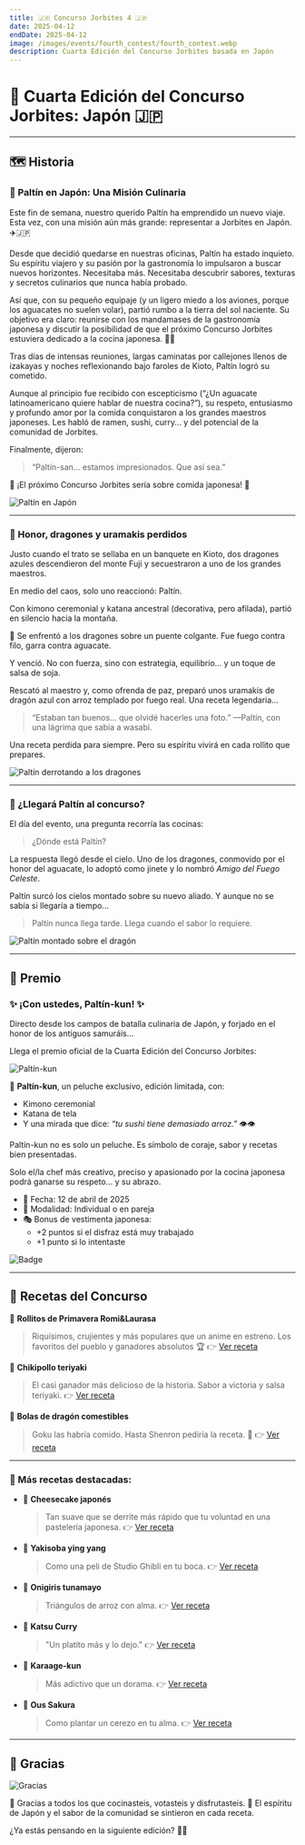 ```yaml
---
title: 🇯🇵 Concurso Jorbites 4 🇯🇵
date: 2025-04-12
endDate: 2025-04-12
image: /images/events/fourth_contest/fourth_contest.webp
description: Cuarta Edición del Concurso Jorbites basada en Japón
---
```


# 🥢 Cuarta Edición del Concurso Jorbites: Japón 🇯🇵

---

## 🗺️ Historia

### 🥑 Paltín en Japón: Una Misión Culinaria

Este fin de semana, nuestro querido Paltín ha emprendido un nuevo viaje. Esta vez, con una misión aún más grande: representar a Jorbites en Japón. ✈️🇯🇵

Desde que decidió quedarse en nuestras oficinas, Paltín ha estado inquieto. Su espíritu viajero y su pasión por la gastronomía lo impulsaron a buscar nuevos horizontes. Necesitaba más. Necesitaba descubrir sabores, texturas y secretos culinarios que nunca había probado.

Así que, con su pequeño equipaje (y un ligero miedo a los aviones, porque los aguacates no suelen volar), partió rumbo a la tierra del sol naciente. Su objetivo era claro: reunirse con los mandamases de la gastronomía japonesa y discutir la posibilidad de que el próximo Concurso Jorbites estuviera dedicado a la cocina japonesa. 🍣🍜

Tras días de intensas reuniones, largas caminatas por callejones llenos de izakayas y noches reflexionando bajo faroles de Kioto, Paltín logró su cometido.

Aunque al principio fue recibido con escepticismo (“¿Un aguacate latinoamericano quiere hablar de nuestra cocina?”), su respeto, entusiasmo y profundo amor por la comida conquistaron a los grandes maestros japoneses. Les habló de ramen, sushi, curry… y del potencial de la comunidad de Jorbites.

Finalmente, dijeron:

> “Paltín-san… estamos impresionados. Que así sea.”

🎌 ¡El próximo Concurso Jorbites sería sobre comida japonesa! 🎌

![Paltín en Japón](/images/events/fourth_contest/paltin_japan.webp)

---

### 🐉 Honor, dragones y uramakis perdidos

Justo cuando el trato se sellaba en un banquete en Kioto, dos dragones azules descendieron del monte Fuji y secuestraron a uno de los grandes maestros.

En medio del caos, solo uno reaccionó: Paltín.

Con kimono ceremonial y katana ancestral (decorativa, pero afilada), partió en silencio hacia la montaña.

🏯 Se enfrentó a los dragones sobre un puente colgante. Fue fuego contra filo, garra contra aguacate.

Y venció. No con fuerza, sino con estrategia, equilibrio… y un toque de salsa de soja.

Rescató al maestro y, como ofrenda de paz, preparó unos uramakis de dragón azul con arroz templado por fuego real. Una receta legendaria…

> “Estaban tan buenos… que olvidé hacerles una foto.”
> —Paltín, con una lágrima que sabía a wasabi.

Una receta perdida para siempre. Pero su espíritu vivirá en cada rollito que prepares.

![Paltín derrotando a los dragones](/images/events/fourth_contest/paltin_dragon.webp)

---

### 🐉 ¿Llegará Paltín al concurso?

El día del evento, una pregunta recorría las cocinas:

> ¿Dónde está Paltín?

La respuesta llegó desde el cielo. Uno de los dragones, conmovido por el honor del aguacate, lo adoptó como jinete y lo nombró *Amigo del Fuego Celeste*.

Paltín surcó los cielos montado sobre su nuevo aliado. Y aunque no se sabía si llegaría a tiempo…

> Paltín nunca llega tarde. Llega cuando el sabor lo requiere.

![Paltín montado sobre el dragón](/images/events/fourth_contest/paltin_comeback.webp)

---

## 🎎 Premio

### ✨ ¡Con ustedes, Paltín-kun! ✨

Directo desde los campos de batalla culinaria de Japón, y forjado en el honor de los antiguos samuráis…

Llega el premio oficial de la Cuarta Edición del Concurso Jorbites:

![Paltín-kun](/images/events/fourth_contest/paltin_samurai.webp)

🧸 **Paltín-kun**, un peluche exclusivo, edición limitada, con:

- Kimono ceremonial
- Katana de tela
- Y una mirada que dice: *“tu sushi tiene demasiado arroz.”* 👁️👁️

Paltín-kun no es solo un peluche. Es símbolo de coraje, sabor y recetas bien presentadas.

Solo el/la chef más creativo, preciso y apasionado por la cocina japonesa podrá ganarse su respeto… y su abrazo.

- 📅 Fecha: 12 de abril de 2025
- 🎎 Modalidad: Individual o en pareja
- 🎭 Bonus de vestimenta japonesa:
  - +2 puntos si el disfraz está muy trabajado
  - +1 punto si lo intentaste

![Badge](/images/events/fourth_contest/badge.webp)

---

## 🍜 Recetas del Concurso

🥇 **Rollitos de Primavera Romi&Laurasa**
> Riquísimos, crujientes y más populares que un anime en estreno. Los favoritos del pueblo y ganadores absolutos 🏆
👉 [Ver receta](https://jorbites.com/recipes/67fafdf3d24e3bfad1ea8d4a)

🥈 **Chikipollo teriyaki**
> El casi ganador más delicioso de la historia. Sabor a victoria y salsa teriyaki.
👉 [Ver receta](https://jorbites.com/recipes/67fb7feeecb2d4315997feb9)

🥉 **Bolas de dragón comestibles**
> Goku las habría comido. Hasta Shenron pediría la receta. 🐉
👉 [Ver receta](https://jorbites.com/recipes/67fad9b2e310cd6e4c0077b2)

---

### 🎌 Más recetas destacadas:

- 🍰 **Cheesecake japonés**
  > Tan suave que se derrite más rápido que tu voluntad en una pastelería japonesa.
  👉 [Ver receta](https://jorbites.com/recipes/67fae980414fcb5e2383c63d)

- 🍜 **Yakisoba ying yang**
  > Como una peli de Studio Ghibli en tu boca.
  👉 [Ver receta](https://jorbites.com/recipes/67fae8e2bcd35cab2da48d05)

- 🍙 **Onigiris tunamayo**
  > Triángulos de arroz con alma.
  👉 [Ver receta](https://jorbites.com/recipes/67fae808bcd35cab2da48d04)

- 🍛 **Katsu Curry**
  > "Un platito más y lo dejo."
  👉 [Ver receta](https://jorbites.com/recipes/67fade015fb87baa6c6d6379)

- 🍗 **Karaage-kun**
  > Más adictivo que un dorama.
  👉 [Ver receta](https://jorbites.com/recipes/67fad6e1e310cd6e4c0077b1)

- 🌸 **Ous Sakura**
  > Como plantar un cerezo en tu alma.
  👉 [Ver receta](https://jorbites.com/recipes/67fab4ac58dc4ff5f3fb71a2)

---

## 🙌 Gracias

![Gracias](/images/events/fourth_contest/meeting.webp)

🥢 Gracias a todos los que cocinasteis, votasteis y disfrutasteis.
🌸 El espíritu de Japón y el sabor de la comunidad se sintieron en cada receta.

¿Ya estás pensando en la siguiente edición? 👀🔥

